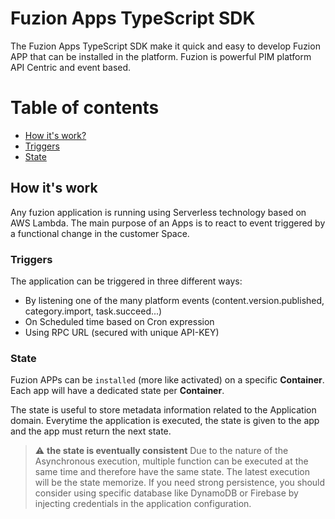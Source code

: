 # Fuzion Apps TypeScript SDK

The Fuzion Apps TypeScript SDK make it quick and easy to develop Fuzion APP that can be installed in the platform.
Fuzion is powerful PIM platform API Centric and event based.

Table of contents
=================

<!--ts-->
* [How it's work?](#how-its-work)
* [Triggers](#triggers)
* [State](#state)
<!--te-->


## How it's work

Any fuzion application is running using Serverless technology based on AWS Lambda.
The main purpose of an Apps is to react to event triggered by a functional change in the customer Space.

### Triggers

The application can be triggered in three different ways:
- By listening one of the many platform events (content.version.published, category.import, task.succeed...)
- On Scheduled time based on Cron expression
- Using RPC URL (secured with unique API-KEY)

### State

Fuzion APPs can be `installed` (more like activated) on a specific **Container**.
Each app will have a dedicated state per **Container**.

The state is useful to store metadata information related to the Application domain.
Everytime the application is executed, the state is given to the app and the app must return the next state.

> :warning: **the state is eventually consistent** 
> Due to the nature of the Asynchronous execution, multiple function can be executed at the same time and therefore have the same state.
> The latest execution will be the state memorize.
> If you need strong persistence, you should consider using specific database like DynamoDB or Firebase by injecting credentials in the application configuration.
